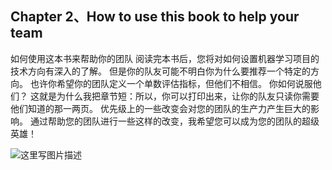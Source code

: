 ## Chapter 2、How to use this book to help your team

如何使用这本书来帮助你的团队
阅读完本书后，您将对如何设置机器学习项目的技术方向有深入的了解。
但是你的队友可能不明白你为什么要推荐一个特定的方向。 也许你希望你的团队定义一个单数评估指标，但他们不相信。 你如何说服他们？
这就是为什么我把章节短：所以，你可以打印出来，让你的队友只读你需要他们知道的那一两页。
优先级上的一些改变会对您的团队的生产力产生巨大的影响。 通过帮助您的团队进行一些这样的改变，我希望您可以成为您的团队的超级英雄！

![这里写图片描述](http://oow6unnib.bkt.clouddn.com/myl-c2-0.jpg)